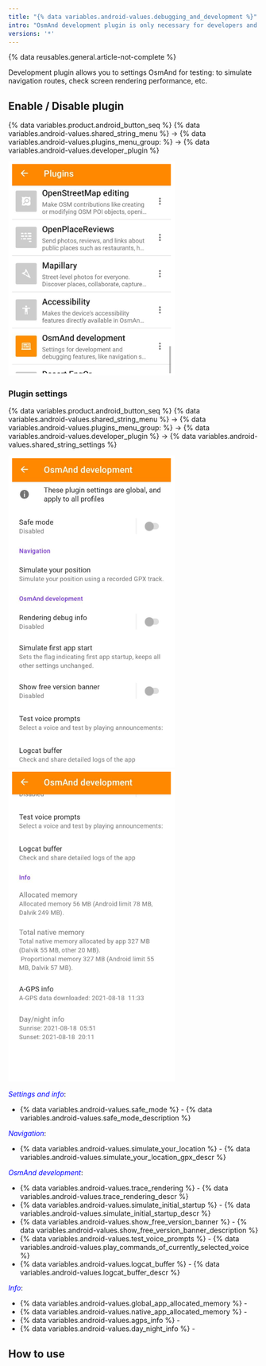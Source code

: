 ```yaml
---
title: "{% data variables.android-values.debugging_and_development %}"
intro: "OsmAnd development plugin is only necessary for developers and experienced users. It allows you to simulate navigation routes, check screen rendering performance, etc."
versions: '*'
---
```

{% data reusables.general.article-not-complete %}


Development plugin allows you to settings OsmAnd for testing: to simulate navigation routes, check screen rendering performance, etc.


## Enable / Disable plugin

{% data variables.product.android_button_seq %} {% data variables.android-values.shared_string_menu %} → {% data variables.android-values.plugins_menu_group: %} → {% data variables.android-values.developer_plugin %}

![Development plugin Android](/assets/images/plugins/development/development_plugin_android.png)


### Plugin settings

{% data variables.product.android_button_seq %} {% data variables.android-values.shared_string_menu %} → {% data variables.android-values.plugins_menu_group: %} → {% data variables.android-values.developer_plugin %} → {% data variables.android-values.shared_string_settings %}

![Development Settings Android](/assets/images/plugins/development/development_plugin_settings_android.png) ![Development Settings 2 Android](/assets/images/plugins/development/development_plugin_settings_2_android.png)


<span style="color:blue">*Settings and info*</span>:
- {% data variables.android-values.safe_mode %} - {% data variables.android-values.safe_mode_description %}

<span style="color:blue">*Navigation*</span>:

- {% data variables.android-values.simulate_your_location %} - {% data variables.android-values.simulate_your_location_gpx_descr %} 

<span style="color:blue">*OsmAnd development*</span>:

- {% data variables.android-values.trace_rendering %} - {% data variables.android-values.trace_rendering_descr %} 
- {% data variables.android-values.simulate_initial_startup %} - {% data variables.android-values.simulate_initial_startup_descr %}
- {% data variables.android-values.show_free_version_banner %} - {% data variables.android-values.show_free_version_banner_description %} 
- {% data variables.android-values.test_voice_prompts %} - {% data variables.android-values.play_commands_of_currently_selected_voice %} 
- {% data variables.android-values.logcat_buffer %} - {% data variables.android-values.logcat_buffer_descr %}

<span style="color:blue">*Info*</span>:

- {% data variables.android-values.global_app_allocated_memory %} - 
- {% data variables.android-values.native_app_allocated_memory %} - 
- {% data variables.android-values.agps_info %} - 
- {% data variables.android-values.day_night_info %} - 


## How to use

